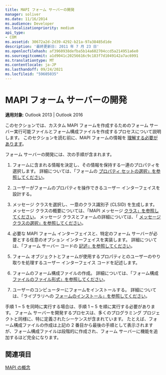 ```yaml
---
title: MAPI フォーム サーバーの開発
manager: soliver
ms.date: 11/16/2014
ms.audience: Developer
ms.localizationpriority: medium
api_type:
- COM
ms.assetid: 30672a2d-2d39-4292-b21a-97a38485d1de
description: '最終更新日: 2011 年 7 月 23 日'
ms.openlocfilehash: af3960938defba5b14a602704ccd5a214951a6e0
ms.sourcegitcommit: a1d9041c20256616c9c183f7d1049142a7ac6991
ms.translationtype: MT
ms.contentlocale: ja-JP
ms.lasthandoff: 09/24/2021
ms.locfileid: "59605035"
---
```

# <a name="developing-mapi-form-servers"></a>MAPI フォーム サーバーの開発

  
  
**適用対象**: Outlook 2013 | Outlook 2016 
  
このセクションでは、カスタム MAPI フォームを作成するためのフォーム サーバー実行可能ファイルとフォーム構成ファイルを作成するプロセスについて説明します。 このセクションを読む前に、MAPI フォームの情報を [理解する必要があります](mapi-forms.md)。
  
フォーム サーバーの開発には、次の手順が含まれます。
  
1. フォームに含まれる情報を決定し、その情報を保持する一連のプロパティを選択します。 詳細については、「フォームの [プロパティ セットの選択」を参照してください](choosing-a-form-s-property-set.md)。
    
2. ユーザーがフォームのプロパティを操作できるユーザー インターフェイスを設計する。
    
3. メッセージ クラスを選択し、一意のクラス識別子 (CLSID) を生成します。 メッセージ クラスの概要については、「MAPI メッセージ [クラス」を参照してください](mapi-message-classes.md)。 メッセージ クラスとフォームの詳細については、「 [メッセージ クラスの選択」を参照してください](choosing-a-message-class.md)。
    
4. 必要な MAPI フォーム インターフェイスと、特定のフォーム サーバーが必要とする任意のオプション インターフェイスを実装します。 詳細については、「フォーム サーバー コードの [記述」を参照してください](writing-form-server-code.md)。 
    
5. フォーム オブジェクトとフォームが使用するプロパティとのユーザーのやり取りを処理するユーザー インターフェイス コードを記述します。
    
6. フォームのフォーム構成ファイルの作成。 詳細については、「フォーム構成 [ファイルのファイル形式」を参照してください](file-format-of-form-configuration-files.md)。
    
7. ユーザーのコンピューターにフォームをインストールする。 詳細については、「ライブラリへの [フォームのインストール」を参照してください](installing-a-form-into-a-library.md)。
    
手順 1 ~ 5 を同時に実行する場合は、手順 1 ~ 5 を順に実行する必要があります。 フォーム サーバーを開発するプロセスは、多くのプログラミング プロジェクトと同様に、特に定義されたシーケンスが含まれています。 たとえば、フォーム構成ファイルの作成は上記の 2 番目から最後の手順として表示されますが、フォーム構成ファイルは段階的に作成され、フォーム サーバーに機能を追加するほど完全になります。
  
## <a name="see-also"></a>関連項目



[MAPI の概念](mapi-concepts.md)

